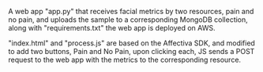 A web app "app.py" that receives facial metrics by two resources, pain and no pain, and uploads the sample to a corresponding MongoDB collection, along with "requirements.txt" the web app is deployed on AWS.

"index.html" and "process.js" are based on the Affectiva SDK, and modified to add two buttons, Pain and No Pain, upon clicking each, JS sends a POST request to the web app with the metrics to the corresponding resource.
